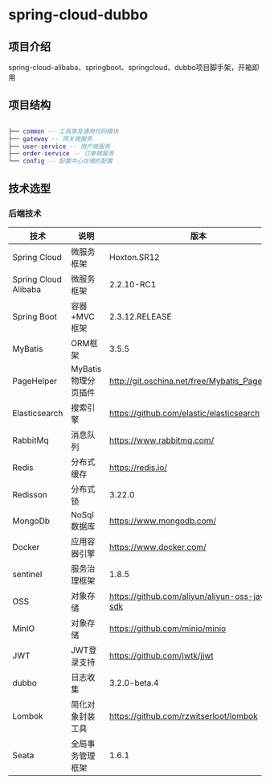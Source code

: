 # spring-cloud-dubbo
## 项目介绍
spring-cloud-alibaba、springboot、springcloud、dubbo项目脚手架，开箱即用

## 项目结构

``` lua

├── common -- 工具类及通用代码模块
├── gateway -- 网关微服务
├── user-service -- 用户微服务
├── order-service -- 订单微服务
└── config -- 配置中心存储的配置
```
## 技术选型

### 后端技术

| 技术                   | 说明                 | 版本                                                 |
| ---------------------- | -------------------- | ---------------------------------------------------- |
| Spring Cloud           | 微服务框架           | Hoxton.SR12            |
| Spring Cloud Alibaba   | 微服务框架           | 2.2.10-RC1     |
| Spring Boot            | 容器+MVC框架         | 2.3.12.RELEASE               |
| MyBatis                | ORM框架              | 3.5.5       |
| PageHelper             | MyBatis物理分页插件  | http://git.oschina.net/free/Mybatis_PageHelper       |
| Elasticsearch          | 搜索引擎             | https://github.com/elastic/elasticsearch             |
| RabbitMq               | 消息队列             | https://www.rabbitmq.com/                            |
| Redis                  | 分布式缓存           | https://redis.io/                                    |
| Redisson               | 分布式锁             | 3.22.0                                  |
| MongoDb                | NoSql数据库          | https://www.mongodb.com/                             |
| Docker                 | 应用容器引擎         | https://www.docker.com/                              |
| sentinel               | 服务治理框架         | 1.8.5                     |
| OSS                    | 对象存储             | https://github.com/aliyun/aliyun-oss-java-sdk        |
| MinIO                  | 对象存储             | https://github.com/minio/minio                       |
| JWT                    | JWT登录支持          | https://github.com/jwtk/jjwt                         |
| dubbo                  | 日志收集             | 3.2.0-beta.4 |
| Lombok                 | 简化对象封装工具     | https://github.com/rzwitserloot/lombok               |
| Seata                  | 全局事务管理框架     | 1.6.1                       |
